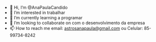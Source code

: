 - 👋 Hi, I’m @AnaPaulaCandido
- 👀 I’m interested in trabalhar 
- 🌱 I’m currently learning a programar
- 💞️ I’m looking to collaborate on com o desenvolvimento da empresa
- 📫 How to reach me email: astrosanapaula@gmail.com ou Celular: 85-99734-8242

<!---
AnaPaulaCandido/AnaPaulaCandido is a ✨ special ✨ repository because its `README.md` (this file) appears on your GitHub profile.
You can click the Preview link to take a look at your changes.
--->
